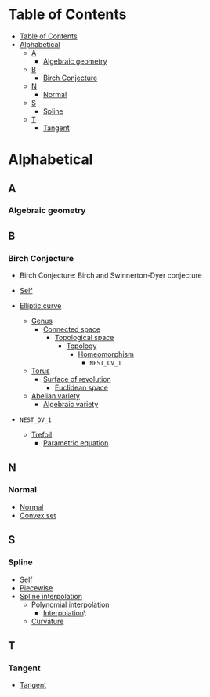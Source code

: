 # Table of Contents
- [Table of Contents](#table-of-contents)
- [Alphabetical](#alphabetical)
  - [A](#a)
    - [Algebraic geometry](#algebraic-geometry)
  - [B](#b)
    - [Birch Conjecture](#birch-conjecture)
  - [N](#n)
    - [Normal](#normal)
  - [S](#s)
    - [Spline](#spline)
  - [T](#t)
    - [Tangent](#tangent)
# Alphabetical
## A
### Algebraic geometry
## B
### Birch Conjecture
- Birch Conjecture: Birch and Swinnerton-Dyer conjecture
- [Self](https://en.wikipedia.org/wiki/Birch_and_Swinnerton-Dyer_conjecture)

- [Elliptic curve](https://en.wikipedia.org/wiki/Elliptic_curve)
  - [Genus](https://en.wikipedia.org/wiki/Genus_(mathematics)#Algebraic_geometry)
    - [Connected space](https://en.wikipedia.org/wiki/Connected_space)
      - [Topological space](https://en.wikipedia.org/wiki/Topological_space)
        - [Topology](https://en.wikipedia.org/wiki/Topology)
          - [Homeomorphism](https://en.wikipedia.org/wiki/Homeomorphism)
            - `NEST_OV_1`
  - [Torus](https://en.wikipedia.org/wiki/Torus)
    - [Surface of revolution](https://en.wikipedia.org/wiki/Surface_of_revolution)
      - [Euclidean space](https://en.wikipedia.org/wiki/Euclidean_space)
  - [Abelian variety](https://en.wikipedia.org/wiki/Abelian_variety)
    - [Algebraic variety](https://en.wikipedia.org/wiki/Algebraic_variety#Projective_variety)
- `NEST_OV_1`
  - [Trefoil](https://en.wikipedia.org/wiki/Trefoil_knot)
    - [Parametric equation](https://en.wikipedia.org/wiki/Parametric_equation)

## N
### Normal
- [Normal](https://en.wikipedia.org/wiki/Normal_(geometry))
- [Convex set](https://en.wikipedia.org/wiki/Convex_set)
## S
### Spline
- [Self](https://en.wikipedia.org/wiki/Spline_(mathematics))
- [Piecewise](https://en.wikipedia.org/wiki/Piecewise)
- [Spline interpolation](https://en.wikipedia.org/wiki/Spline_interpolation)
  - [Polynomial interpolation](https://en.wikipedia.org/wiki/Polynomial_interpolation)
    - [Interpolation](https://en.wikipedia.org/wiki/Interpolation)\
  - [Curvature](https://en.wikipedia.org/wiki/Curvature)


## T
### Tangent
- [Tangent](https://en.wikipedia.org/wiki/Tangent)